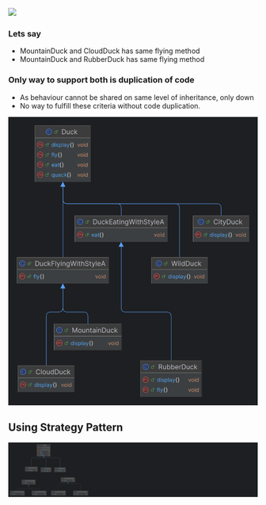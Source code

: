 [![](https://markdown-videos-api.jorgenkh.no/youtube/v9ejT8FO-7I)](https://www.youtube.com/watch?v=v9ejT8FO-7I)

### Lets say
- MountainDuck and CloudDuck has same flying method
- MountainDuck and RubberDuck has same flying method

### Only way to support both is duplication of code
- As behaviour cannot be shared on same level of inheritance, only down
- No way to fulfill these criteria without code duplication.

![img.png](before.png)

## Using Strategy Pattern
![img_2.png](after.png)
